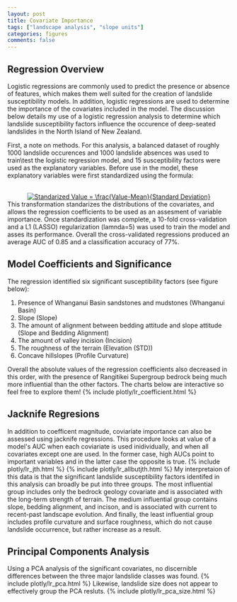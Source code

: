 ```yaml
---
layout: post
title: Covariate Importance
tags: ["landscape analysis", "slope units"]
categories: figures
comments: false
---
```


## Regression Overview
Logistic regressions are commonly used to predict the presence or absence of features, which makes them well suited for the creation of landslide susceptibility models. In addition, logistic regressions are used to determine the importance of the covariates included in the model. The discussion below details my use of a logistic regression analysis to determine which landslide susceptibility factors influence the occurence of deep-seated landslides in the North Island of New Zealand.

First, a note on methods. For this analysis, a balanced dataset of roughly 1000 landslide occurences and 1000 landslide absences was used to train\test the logistic regression model, and 15 susceptibility factors were used as the explanatory variables. Before use in the model, these explanatory variables were first standardized using the formula:
<div align="center">
<br>
<a href="https://www.codecogs.com/eqnedit.php?latex=Standarized&space;Value&space;=&space;\frac{Value-Mean}{Standard&space;Deviation}" target="_blank"><img src="https://latex.codecogs.com/svg.latex?Standarized&space;Value&space;=&space;\frac{Value-Mean}{Standard&space;Deviation}" title="Standarized Value = \frac{Value-Mean}{Standard Deviation}" /></a>
<br>
</div>
This transformation standarizes the distributions of the covariates, and allows the regression coefficients to be used as an assesment of variable importance. Once standardization was complete, a 10-fold cross-validation and a L1 (LASSO) regularization (lamnda=5) was used to train the model and asses its performance. Overall the cross-validated regressions produced an average AUC of 0.85 and a classification accuracy of 77%.

## Model Coefficients and Significance
The regression identified six significant susceptibility factors (see figure below):
1. Presence of Whanganui Basin sandstones and mudstones (Whanganui Basin)
2. Slope (Slope)
3. The amount of alignment between bedding attitude and slope attitude (Slope and Bedding Alignment)
4. The amount of valley incision (Incision)
5. The roughness of the terrain (Elevation (STD))
6. Concave hillslopes (Profile Curvature)

Overall the absolute values of the regression coefficients also decreased in this order, with the presence of Rangitikei Supergroup bedrock being much more influential than the other factors. The charts below are interactive so feel free to explore them!
{% include plotly/lr_coefficient.html %}

## Jacknife Regresions
In addition to coefficent magnitude, coviariate importance can also be assessed using jacknife regressions. This procedure looks at value of a model's AUC when each coviariate is used inidividually, and when all covariates except one are used. In the former case, high AUCs point to important variables and in the latter case the opposite is true.
{% include plotly/lr_jth.html %}
{% include plotly/lr_allbutjth.html %}
My interpretaion of this data is that the significant landslide susceptibility factors identifed in this analysis can broadly be put into three groups. The most influential group includes only the bedrock geology covariate and is associated with the long-term strength of terrain. The medium influential group contains slope, bedding alignment, and incison, and is associated with current to recent-past landscape evolution. And finally, the least influential group includes profile curvature and surface roughness, which do not cause landslide occurrence, but rather increase as a result.

## Principal Components Analysis
Using a PCA analysis of the significant covariates, no discernible differences between the three major landslide classes was found.
{% include plotly/lr_pca.html %}
Likewise, landslide size does not appear to effectively group the PCA resluts.
{% include plotly/lr_pca_size.html %}